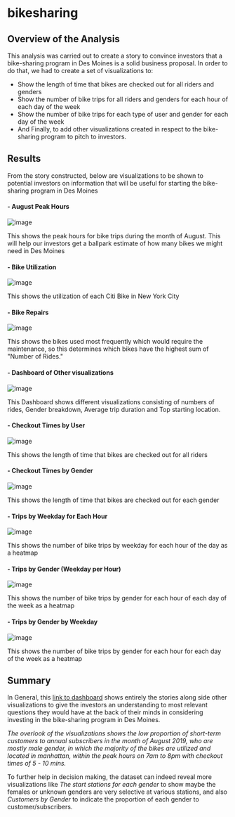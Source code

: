 # bikesharing

## Overview of the Analysis

This analysis was carried out to create a story to convince investors that a bike-sharing program in Des Moines is a solid business proposal. In order to do that, we had to create a set of visualizations to:

 - Show the length of time that bikes are checked out for all riders and genders
 - Show the number of bike trips for all riders and genders for each hour of each day of the week
 - Show the number of bike trips for each type of user and gender for each day of the week
 - And Finally, to add other visualizations created in respect to the bike-sharing program to pitch to investors.

## Results

From the story constructed, below are visualizations to be shown to potential investors on information that will be useful for starting the bike-sharing program in Des Moines

#### - August Peak Hours

![image](https://user-images.githubusercontent.com/78067427/119282892-439ca900-bc09-11eb-8dd3-e8fa60450f82.png)

This shows the peak hours for bike trips during the month of August. This will help our investors get a ballpark estimate of how many bikes we might need in Des Moines

#### - Bike Utilization

![image](https://user-images.githubusercontent.com/78067427/119283092-f240e980-bc09-11eb-8f83-f3110b872d97.png)

This shows the utilization of each Citi Bike in New York City

#### - Bike Repairs

![image](https://user-images.githubusercontent.com/78067427/119283271-74311280-bc0a-11eb-8e1b-1872f531f499.png)

This shows the bikes used most frequently which would require the maintenance, so this determines which bikes have the highest sum of "Number of Rides."

#### - Dashboard of Other visualizations

![image](https://user-images.githubusercontent.com/78067427/119283584-819acc80-bc0b-11eb-8ec9-c5163b144a5d.png)

This Dashboard shows different visualizations consisting of numbers of rides, Gender breakdown, Average trip duration and Top starting location.

#### - Checkout Times by User

![image](https://user-images.githubusercontent.com/78067427/119282423-9d9c6f00-bc07-11eb-8a6f-dc01d8382b84.png)

This shows the length of time that bikes are checked out for all riders

#### - Checkout Times by Gender

![image](https://user-images.githubusercontent.com/78067427/119282517-ef44f980-bc07-11eb-983d-0ceca61d83d3.png)

This shows the length of time that bikes are checked out for each gender

#### - Trips by Weekday for Each Hour

![image](https://user-images.githubusercontent.com/78067427/119282578-24e9e280-bc08-11eb-9666-247cfcbc6bef.png)

This shows the number of bike trips by weekday for each hour of the day as a heatmap

#### - Trips by Gender (Weekday per Hour)

![image](https://user-images.githubusercontent.com/78067427/119282635-64b0ca00-bc08-11eb-9741-be225a3342bd.png)

This shows the number of bike trips by gender for each hour of each day of the week as a heatmap

#### - Trips by Gender by Weekday

![image](https://user-images.githubusercontent.com/78067427/119282675-92960e80-bc08-11eb-908b-801ead6f78aa.png)

This shows the number of bike trips by gender for each hour for each day of the week as a heatmap


## Summary

In General, this [link to dashboard](https://public.tableau.com/profile/onyinye.ekwueme#!/vizhome/citibike_16218099118170/CitibikeStory?publish=yes) shows entirely the stories along side other visualizations to give the investors an understanding to most relevant questions they would have at the back of their minds in considering investing in the bike-sharing program in Des Moines. 

*The overlook of the visualizations shows the low proportion of short-term customers to annual subscribers in the month of August 2019, who are mostly male gender, in which the majority of the bikes are utilized and located in manhattan, within the peak hours on 7am to 8pm with checkout times of 5 - 10 mins.*

To further help in decision making, the dataset can indeed reveal more visualizations like *The start stations for each gender* to show maybe the females or unknown genders are very selective at various stations, and also *Customers by Gender* to indicate the proportion of each gender to customer/subscribers.
